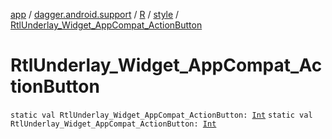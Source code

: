 [app](../../../index.md) / [dagger.android.support](../../index.md) / [R](../index.md) / [style](index.md) / [RtlUnderlay_Widget_AppCompat_ActionButton](./-rtl-underlay_-widget_-app-compat_-action-button.md)

# RtlUnderlay_Widget_AppCompat_ActionButton

`static val RtlUnderlay_Widget_AppCompat_ActionButton: `[`Int`](https://kotlinlang.org/api/latest/jvm/stdlib/kotlin/-int/index.html)
`static val RtlUnderlay_Widget_AppCompat_ActionButton: `[`Int`](https://kotlinlang.org/api/latest/jvm/stdlib/kotlin/-int/index.html)